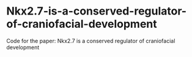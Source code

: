 # Nkx2.7-is-a-conserved-regulator-of-craniofacial-development
Code for the paper: Nkx2.7 is a conserved regulator of craniofacial development
